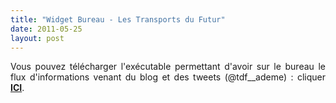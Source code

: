 ```yaml
---
title: "Widget Bureau - Les Transports du Futur"
date: 2011-05-25
layout: post
---
```


<p style="text-align: justify">Vous pouvez télécharger l'exécutable permettant d'avoir sur le bureau le flux d'informations venant du blog et des tweets (@tdf__ademe) : cliquer <strong><a href="http://desktopify.com/getwidget/Tweets%20Tdf" target="_blank">ICI</a></strong>.</p> <p> </p>